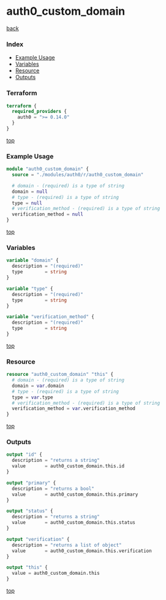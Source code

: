 # auth0_custom_domain

[back](../auth0.md)

### Index

- [Example Usage](#example-usage)
- [Variables](#variables)
- [Resource](#resource)
- [Outputs](#outputs)

### Terraform

```terraform
terraform {
  required_providers {
    auth0 = ">= 0.14.0"
  }
}
```

[top](#index)

### Example Usage

```terraform
module "auth0_custom_domain" {
  source = "./modules/auth0/r/auth0_custom_domain"

  # domain - (required) is a type of string
  domain = null
  # type - (required) is a type of string
  type = null
  # verification_method - (required) is a type of string
  verification_method = null
}
```

[top](#index)

### Variables

```terraform
variable "domain" {
  description = "(required)"
  type        = string
}

variable "type" {
  description = "(required)"
  type        = string
}

variable "verification_method" {
  description = "(required)"
  type        = string
}
```

[top](#index)

### Resource

```terraform
resource "auth0_custom_domain" "this" {
  # domain - (required) is a type of string
  domain = var.domain
  # type - (required) is a type of string
  type = var.type
  # verification_method - (required) is a type of string
  verification_method = var.verification_method
}
```

[top](#index)

### Outputs

```terraform
output "id" {
  description = "returns a string"
  value       = auth0_custom_domain.this.id
}

output "primary" {
  description = "returns a bool"
  value       = auth0_custom_domain.this.primary
}

output "status" {
  description = "returns a string"
  value       = auth0_custom_domain.this.status
}

output "verification" {
  description = "returns a list of object"
  value       = auth0_custom_domain.this.verification
}

output "this" {
  value = auth0_custom_domain.this
}
```

[top](#index)